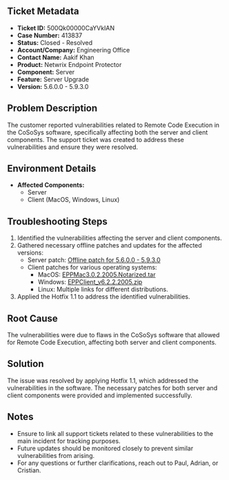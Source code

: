 ## Ticket Metadata
- **Ticket ID:** 500Qk00000CaYVkIAN
- **Case Number:** 413837
- **Status:** Closed - Resolved
- **Account/Company:** Engineering Office
- **Contact Name:** Aakif Khan
- **Product:** Netwrix Endpoint Protector
- **Component:** Server
- **Feature:** Server Upgrade
- **Version:** 5.6.0.0 - 5.9.3.0

## Problem Description
The customer reported vulnerabilities related to Remote Code Execution in the CoSoSys software, specifically affecting both the server and client components. The support ticket was created to address these vulnerabilities and ensure they were resolved.

## Environment Details
- **Affected Components:**
  - Server
  - Client (MacOS, Windows, Linux)

## Troubleshooting Steps
1. Identified the vulnerabilities affecting the server and client components.
2. Gathered necessary offline patches and updates for the affected versions:
   - Server patch: [Offline patch for 5.6.0.0 - 5.9.3.0](https://download.endpointprotector.com/offline_patches/MP-HWA-EPP4-U8800.tar.gz)
   - Client patches for various operating systems:
     - MacOS: [EPPMac3.0.2.2005.Notarized.tar](https://download.endpointprotector.com/custom_agent/EppClientVulnerability/EPPMac3.0.2.2005.Notarized.tar)
     - Windows: [EPPClient_v6.2.2.2005.zip](https://download.endpointprotector.com/custom_agent/EppClientVulnerability/EPPClient_v6.2.2.2005.zip)
     - Linux: Multiple links for different distributions.
3. Applied the Hotfix 1.1 to address the identified vulnerabilities.

## Root Cause
The vulnerabilities were due to flaws in the CoSoSys software that allowed for Remote Code Execution, affecting both server and client components.

## Solution
The issue was resolved by applying Hotfix 1.1, which addressed the vulnerabilities in the software. The necessary patches for both server and client components were provided and implemented successfully.

## Notes
- Ensure to link all support tickets related to these vulnerabilities to the main incident for tracking purposes.
- Future updates should be monitored closely to prevent similar vulnerabilities from arising.
- For any questions or further clarifications, reach out to Paul, Adrian, or Cristian.